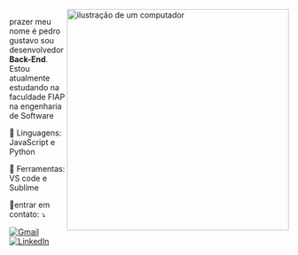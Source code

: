 <img src="https://raw.githubusercontent.com/MicaelliMedeiros/micaellimedeiros/master/image/computer-illustration.png" alt="ilustração de um computador" min-width="400px" max-width="400px" width="400px" align="right">

<p align="left"> 
  prazer meu nome é pedro gustavo sou desenvolvedor <strong>Back-End</strong>.<br>
  Estou atualmente estudando na faculdade FIAP na engenharia de Software
</p>

<p align="left">
  🦄 Linguagens: JavaScript e Python
</p>

<p align="left">
  💼 Ferramentas: VS code e Sublime
</p>

<p align="left">
  💌entrar em contato: ⤵️
</p>

<p align="left">
  <a href="pedrojuchimiuk@gmail.com" title="Gmail">
  <img src="https://img.shields.io/badge/-Gmail-FF0000?style=flat-square&labelColor=FF0000&logo=gmail&logoColor=white&link=LINK-DO-SEU-GMAIL" alt="Gmail"/></a>
  <a href="https://www.linkedin.com/in/pedro-gustavo-juchimiuk-22ab0523b/" title="LinkedIn">
  <img src="https://img.shields.io/badge/-Linkedin-0e76a8?style=flat-square&logo=Linkedin&logoColor=white&link=LINK-DO-SEU-LINKEDIN" alt="LinkedIn"/></a>
</p>
